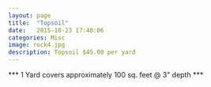 ```yaml
---
layout: page
title:  "Topsoil"
date:   2015-10-23 17:40:06
categories: Misc
image: rock4.jpg
description: Topsoil $45.00 per yard
---
```

*** 1 Yard covers approximately 100 sq. feet @ 3" depth ***
